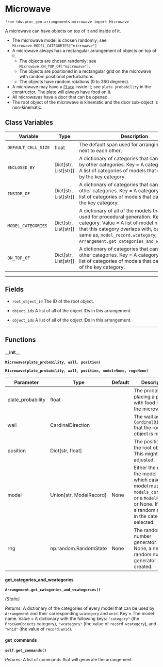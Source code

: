 # Microwave

`from tdw.proc_gen.arrangements.microwave import Microwave`

A microwave can have objects on top of it and inside of it.

- The microwave model is chosen randomly; see `Microwave.MODEL_CATEGORIES["microwave"]`
- A microwave always has a rectangular arrangement of objects on top of it.
  - The objects are chosen randomly; see `Microwave.ON_TOP_OF["microwave"]`.
  - The objects are positioned in a rectangular grid on the microwave with random positional perturbations.
  - The objects have random rotations (0 to 360 degrees).
- A microwave may have a [`Plate`](plate.md) inside it; see `plate_probability` in the constructor. The plate will always have food on it.
- All microwaves have a door that can be opened.
- The root object of the microwave is kinematic and the door sub-object is non-kinematic.

## Class Variables

| Variable | Type | Description | Value |
| --- | --- | --- | --- |
| `DEFAULT_CELL_SIZE` | float | The default span used for arranging objects next to each other. | `0.6096` |
| `ENCLOSED_BY` | Dict[str, List[str]] | A dictionary of categories that can be enclosed by other categories. Key = A category. Value = A list of categories of models that can enclosed by the key category. | `loads(Path(resource_filename(__name__, "data/enclosed_by.json")).read_text())` |
| `INSIDE_OF` | Dict[str, List[str]] | A dictionary of categories that can be inside of other categories. Key = A category. Value = A list of categories of models that can inside of the key category. | `loads(Path(resource_filename(__name__, "data/inside_of.json")).read_text())` |
| `MODEL_CATEGORIES` | Dict[str, List[str]] | A dictionary of all of the models that may be used for procedural generation. Key = The category. Value = A list of model names. Note that this category overlaps with, but is not the same as, `model_record.wcategory`; see: `Arrangement.get_categories_and_wcategories()`. | `loads(Path(resource_filename(__name__, "data/models.json")).read_text())` |
| `ON_TOP_OF` | Dict[str, List[str]] | A dictionary of categories that can be on top of other categories. Key = A category. Value = A list of categories of models that can be on top of the key category. | `loads(Path(resource_filename(__name__, "data/on_top_of.json")).read_text())` |

***

## Fields

- `root_object_id` The ID of the root object.

- `object_ids` A list of all of the object IDs in this arrangement.

- `object_ids` A list of all of the object IDs in this arrangement.

***

## Functions

#### \_\_init\_\_

**`Microwave(plate_probability, wall, position)`**

**`Microwave(plate_probability, wall, position, model=None, rng=None)`**

| Parameter | Type | Default | Description |
| --- | --- | --- | --- |
| plate_probability |  float |  | The probability of placing a plate with food inside the microwave. |
| wall |  CardinalDirection |  | The wall as a [`CardinalDirection`](../../cardinal_direction.md) that the root object is next to. |
| position |  Dict[str, float] |  | The position of the root object. This might be adjusted. |
| model |  Union[str, ModelRecord] | None | Either the name of the model (in which case the model must be in `models_core.json`, or a `ModelRecord`, or None. If None, a random model in the category is selected. |
| rng |  np.random.RandomState  | None | The random number generator. If None, a new random number generator is created. |

#### get_categories_and_wcategories

**`Arrangement.get_categories_and_wcategories()`**

_(Static)_

_Returns:_  A dictionary of the categories of every model that can be used by `Arrangement` and their corresponding `wcategory` and `wnid`. Key = The model name. Value = A dictionary with the following keys: `"category"` (the `ProcGenObjects` category), `"wcategory"` (the value of `record.wcategory`), and `"wnid"` (the value of `record.wnid`).

#### get_commands

**`self.get_commands()`**

_Returns:_  A list of commands that will generate the arrangement.
